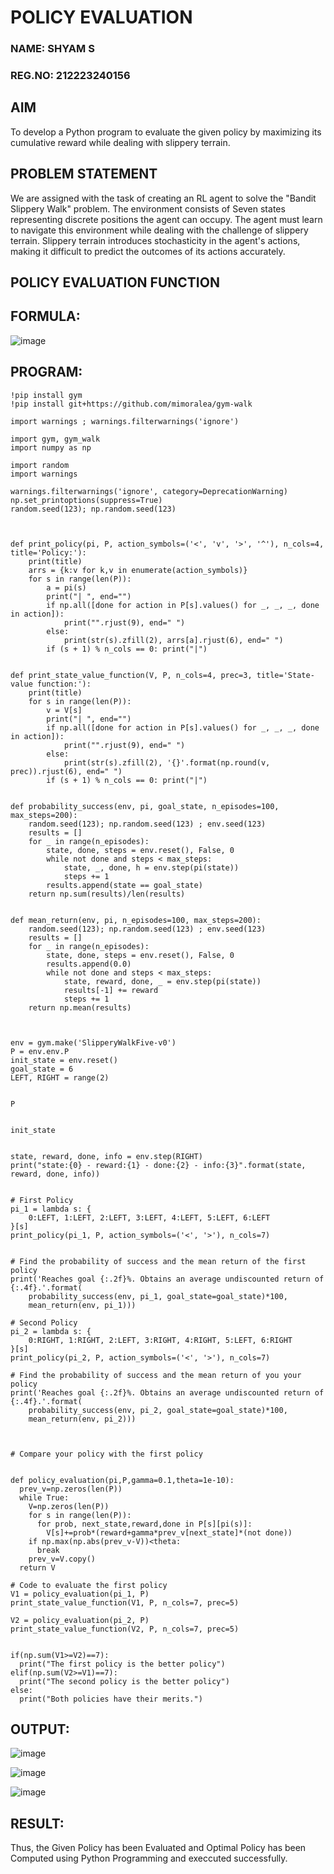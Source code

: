 # POLICY EVALUATION

### NAME: SHYAM S
### REG.NO: 212223240156
## AIM
To develop a Python program to evaluate the given policy by maximizing its cumulative reward while dealing with slippery terrain.

## PROBLEM STATEMENT
We are assigned with the task of creating an RL agent to solve the "Bandit Slippery Walk" problem. The environment consists of Seven states representing discrete positions the agent can occupy. The agent must learn to navigate this environment while dealing with the challenge of slippery terrain. Slippery terrain introduces stochasticity in the agent's actions, making it difficult to predict the outcomes of its actions accurately.

## POLICY EVALUATION FUNCTION
## FORMULA:
![image](https://github.com/user-attachments/assets/02a1e9f1-ee4f-4669-96b9-35103b0a3808)
## PROGRAM:
```
!pip install gym
!pip install git+https://github.com/mimoralea/gym-walk
```
```
import warnings ; warnings.filterwarnings('ignore')

import gym, gym_walk
import numpy as np

import random
import warnings

warnings.filterwarnings('ignore', category=DeprecationWarning)
np.set_printoptions(suppress=True)
random.seed(123); np.random.seed(123)



def print_policy(pi, P, action_symbols=('<', 'v', '>', '^'), n_cols=4, title='Policy:'):
    print(title)
    arrs = {k:v for k,v in enumerate(action_symbols)}
    for s in range(len(P)):
        a = pi(s)
        print("| ", end="")
        if np.all([done for action in P[s].values() for _, _, _, done in action]):
            print("".rjust(9), end=" ")
        else:
            print(str(s).zfill(2), arrs[a].rjust(6), end=" ")
        if (s + 1) % n_cols == 0: print("|")


def print_state_value_function(V, P, n_cols=4, prec=3, title='State-value function:'):
    print(title)
    for s in range(len(P)):
        v = V[s]
        print("| ", end="")
        if np.all([done for action in P[s].values() for _, _, _, done in action]):
            print("".rjust(9), end=" ")
        else:
            print(str(s).zfill(2), '{}'.format(np.round(v, prec)).rjust(6), end=" ")
        if (s + 1) % n_cols == 0: print("|")


def probability_success(env, pi, goal_state, n_episodes=100, max_steps=200):
    random.seed(123); np.random.seed(123) ; env.seed(123)
    results = []
    for _ in range(n_episodes):
        state, done, steps = env.reset(), False, 0
        while not done and steps < max_steps:
            state, _, done, h = env.step(pi(state))
            steps += 1
        results.append(state == goal_state)
    return np.sum(results)/len(results)


def mean_return(env, pi, n_episodes=100, max_steps=200):
    random.seed(123); np.random.seed(123) ; env.seed(123)
    results = []
    for _ in range(n_episodes):
        state, done, steps = env.reset(), False, 0
        results.append(0.0)
        while not done and steps < max_steps:
            state, reward, done, _ = env.step(pi(state))
            results[-1] += reward
            steps += 1
    return np.mean(results)



env = gym.make('SlipperyWalkFive-v0')
P = env.env.P
init_state = env.reset()
goal_state = 6
LEFT, RIGHT = range(2)


P


init_state


state, reward, done, info = env.step(RIGHT)
print("state:{0} - reward:{1} - done:{2} - info:{3}".format(state, reward, done, info))


# First Policy
pi_1 = lambda s: {
    0:LEFT, 1:LEFT, 2:LEFT, 3:LEFT, 4:LEFT, 5:LEFT, 6:LEFT
}[s]
print_policy(pi_1, P, action_symbols=('<', '>'), n_cols=7)


# Find the probability of success and the mean return of the first policy
print('Reaches goal {:.2f}%. Obtains an average undiscounted return of {:.4f}.'.format(
    probability_success(env, pi_1, goal_state=goal_state)*100,
    mean_return(env, pi_1)))

# Second Policy
pi_2 = lambda s: {
    0:RIGHT, 1:RIGHT, 2:LEFT, 3:RIGHT, 4:RIGHT, 5:LEFT, 6:RIGHT
}[s]
print_policy(pi_2, P, action_symbols=('<', '>'), n_cols=7)

# Find the probability of success and the mean return of you your policy
print('Reaches goal {:.2f}%. Obtains an average undiscounted return of {:.4f}.'.format(
    probability_success(env, pi_2, goal_state=goal_state)*100,
    mean_return(env, pi_2)))



# Compare your policy with the first policy


def policy_evaluation(pi,P,gamma=0.1,theta=1e-10):
  prev_v=np.zeros(len(P))
  while True:
    V=np.zeros(len(P))
    for s in range(len(P)):
      for prob, next_state,reward,done in P[s][pi(s)]:
        V[s]+=prob*(reward+gamma*prev_v[next_state]*(not done))
    if np.max(np.abs(prev_v-V))<theta:
      break
    prev_v=V.copy()
  return V

# Code to evaluate the first policy
V1 = policy_evaluation(pi_1, P)
print_state_value_function(V1, P, n_cols=7, prec=5)

V2 = policy_evaluation(pi_2, P)
print_state_value_function(V2, P, n_cols=7, prec=5)


if(np.sum(V1>=V2)==7):
  print("The first policy is the better policy")
elif(np.sum(V2>=V1)==7):
  print("The second policy is the better policy")
else:
  print("Both policies have their merits.")
```

## OUTPUT:
![image](https://github.com/user-attachments/assets/3bf1a2b2-df51-454c-a16a-c87871dbb595)

![image](https://github.com/user-attachments/assets/5f5439a6-79aa-429e-a092-659f80fc5c33)

![image](https://github.com/user-attachments/assets/9c04b489-e9a3-447d-b702-a834bcaca085)

## RESULT:

Thus, the Given Policy has been Evaluated and Optimal Policy has been Computed using Python Programming and execcuted successfully.
